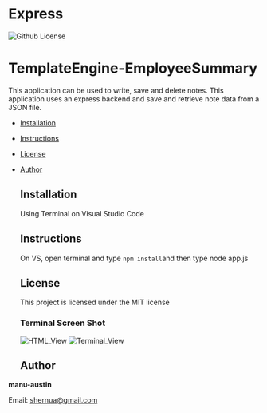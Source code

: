 # Express

![Github License](https://img.shields.io/badge/License-MIT_License-brightgreen)

# TemplateEngine-EmployeeSummary

This application can be used to write, save and delete notes. This application uses an express backend and save and retrieve note data from a JSON file.
  
* [Installation](#Installation)
  
* [Instructions](#Instructions)
  
* [License](#License)
  
* [Author](#Author)

  ## Installation

  Using Terminal on Visual Studio Code

    ## Instructions
  
  On VS, open terminal and type `npm install`and then type node app.js
 
  ## License 
  
  This project is licensed under the MIT license
  
  ### Terminal Screen Shot
  <img src="assets/ScreenShotHtml.png" alt="HTML_View" />
  <img src="assets/ScreenShotTerminal.png" alt="Terminal_View" />
  
  ## Author 
  
**manu-austin**
  
Email: shernua@gmail.com
